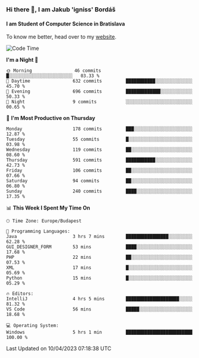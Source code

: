 ### Hi there 👋, I am Jakub 'igniss' Bordáš

#### I am Student of Computer Science in Bratislava
To know me better, head over to my [website](https://bordas.sk).


<!--START_SECTION:waka-->
![Code Time](http://img.shields.io/badge/Code%20Time-1%2C101%20hrs%2030%20mins-blue)

**I'm a Night 🦉** 

```text
🌞 Morning                46 commits          █░░░░░░░░░░░░░░░░░░░░░░░░   03.33 % 
🌆 Daytime                632 commits         ███████████░░░░░░░░░░░░░░   45.70 % 
🌃 Evening                696 commits         █████████████░░░░░░░░░░░░   50.33 % 
🌙 Night                  9 commits           ░░░░░░░░░░░░░░░░░░░░░░░░░   00.65 % 
```
📅 **I'm Most Productive on Thursday** 

```text
Monday                   178 commits         ███░░░░░░░░░░░░░░░░░░░░░░   12.87 % 
Tuesday                  55 commits          █░░░░░░░░░░░░░░░░░░░░░░░░   03.98 % 
Wednesday                119 commits         ██░░░░░░░░░░░░░░░░░░░░░░░   08.60 % 
Thursday                 591 commits         ███████████░░░░░░░░░░░░░░   42.73 % 
Friday                   106 commits         ██░░░░░░░░░░░░░░░░░░░░░░░   07.66 % 
Saturday                 94 commits          ██░░░░░░░░░░░░░░░░░░░░░░░   06.80 % 
Sunday                   240 commits         ████░░░░░░░░░░░░░░░░░░░░░   17.35 % 
```


📊 **This Week I Spent My Time On** 

```text
🕑︎ Time Zone: Europe/Budapest

💬 Programming Languages: 
Java                     3 hrs 7 mins        ████████████████░░░░░░░░░   62.28 % 
GUI_DESIGNER_FORM        53 mins             ████░░░░░░░░░░░░░░░░░░░░░   17.68 % 
PHP                      22 mins             ██░░░░░░░░░░░░░░░░░░░░░░░   07.53 % 
XML                      17 mins             █░░░░░░░░░░░░░░░░░░░░░░░░   05.69 % 
Python                   15 mins             █░░░░░░░░░░░░░░░░░░░░░░░░   05.29 % 

🔥 Editors: 
IntelliJ                 4 hrs 5 mins        ████████████████████░░░░░   81.32 % 
VS Code                  56 mins             █████░░░░░░░░░░░░░░░░░░░░   18.68 % 

💻 Operating System: 
Windows                  5 hrs 1 min         █████████████████████████   100.00 % 
```


 Last Updated on 10/04/2023 07:18:38 UTC
<!--END_SECTION:waka-->
